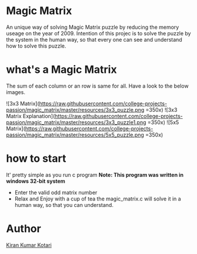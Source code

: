 # Magic Matrix

An unique way of solving Magic Matrix puzzle by reducing the memory useage on the year of 2009. Intention of this projec is to solve the puzzle by the system in the human way, so that every one can see and understand how to solve this puzzle.

# what's a Magic Matrix

The sum of each column or an row is same for all. Have a look to the below images.

![3x3 Matrix](https://raw.githubusercontent.com/college-projects-passion/magic_matrix/master/resources/3x3_puzzle.png =350x)
![3x3 Matrix Explanation](https://raw.githubusercontent.com/college-projects-passion/magic_matrix/master/resources/3x3_puzzle1.png =350x)
![5x5 Matrix](https://raw.githubusercontent.com/college-projects-passion/magic_matrix/master/resources/5x5_puzzle.png =350x)

# how to start

It' pretty simple as you run c program __Note: This program was written in windows 32-bit system__
- Enter the valid odd matrix number
- Relax and Enjoy with a cup of tea the magic_matrix.c will solve it in a human way, so that you can understand.

# Author
[Kiran Kumar Kotari](https://github.com/kirankotari/)
